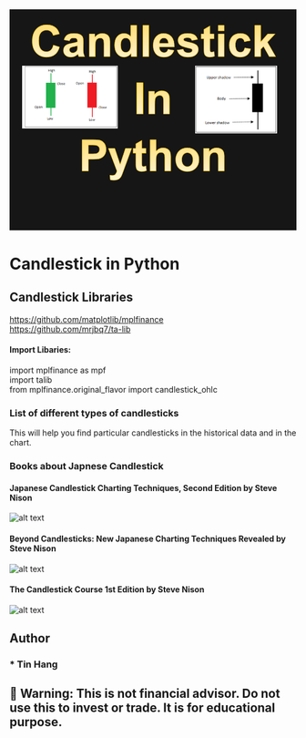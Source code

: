 
<img src="Candlestick.PNG">

# Candlestick in Python

## Candlestick Libraries
https://github.com/matplotlib/mplfinance  
https://github.com/mrjbq7/ta-lib   

#### Import Libaries:
import mplfinance as mpf   
import talib  
from mplfinance.original_flavor import candlestick_ohlc  

### List of different types of candlesticks

This will help you find particular candlesticks in the historical data and in the chart.  

### Books about Japnese Candlestick  
#### Japanese Candlestick Charting Techniques, Second Edition by Steve Nison 
![alt text](https://user-images.githubusercontent.com/4218171/136717472-cde8cb91-6b89-4efc-8df8-853919aef642.png)    
#### Beyond Candlesticks: New Japanese Charting Techniques Revealed by Steve Nison  
![alt text](https://user-images.githubusercontent.com/4218171/136717516-60c53ea5-a8db-4870-91cc-33ba9717a027.png)  
#### The Candlestick Course 1st Edition by Steve Nison  
![alt text](https://user-images.githubusercontent.com/4218171/136717544-527e2438-70f3-4c9a-80e1-a5f8d4113066.png)  

## Author  
### * Tin Hang  

## 🔴 Warning: This is not financial advisor.  Do not use this to invest or trade. It is for educational purpose.  
